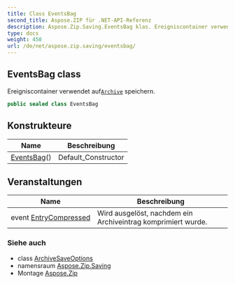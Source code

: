 ```yaml
---
title: Class EventsBag
second_title: Aspose.ZIP für .NET-API-Referenz
description: Aspose.Zip.Saving.EventsBag klas. Ereigniscontainer verwendet aufArchive speichern.
type: docs
weight: 450
url: /de/net/aspose.zip.saving/eventsbag/
---
```

## EventsBag class

Ereigniscontainer verwendet auf[`Archive`](../../aspose.zip/archive/) speichern.

```csharp
public sealed class EventsBag
```

## Konstrukteure

| Name | Beschreibung |
| --- | --- |
| [EventsBag](eventsbag/)() | Default_Constructor |

## Veranstaltungen

| Name | Beschreibung |
| --- | --- |
| event [EntryCompressed](../../aspose.zip.saving/eventsbag/entrycompressed/) | Wird ausgelöst, nachdem ein Archiveintrag komprimiert wurde. |

### Siehe auch

* class [ArchiveSaveOptions](../archivesaveoptions/)
* namensraum [Aspose.Zip.Saving](../../aspose.zip.saving/)
* Montage [Aspose.Zip](../../)


